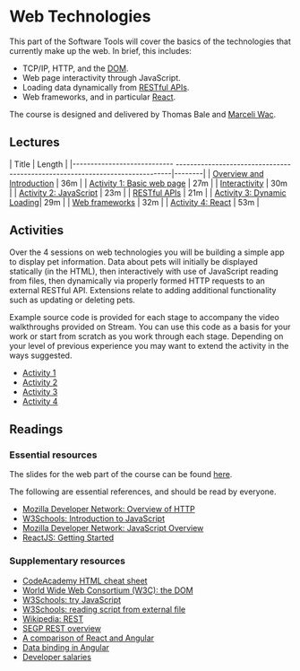 # Web Technologies

This part of the Software Tools will cover the basics of the technologies that currently make up the web. In brief, this includes:
* TCP/IP, HTTP, and the [DOM](https://en.wikipedia.org/wiki/Document_Object_Model).
* Web page interactivity through JavaScript.
* Loading data dynamically from [RESTful APIs](https://en.wikipedia.org/wiki/Representational_state_transfer).
* Web frameworks, and in particular [React](https://reactjs.org/).

The course is designed and delivered by Thomas Bale and [Marceli Wac](https://www.bristol.ac.uk/cdt/digital-health/current-students/marceli-wac/).

## Lectures

| Title                                                                                                    | Length |
|---------------------------- -----------------------------------------------------------------------------|--------|
| [Overview and Introduction](https://web.microsoftstream.com/video/ce43b7d1-8448-4e1f-b04b-066e99c41085)  | 36m    | 
| [Activity 1: Basic web page](https://web.microsoftstream.com/video/142696cd-fbae-4bc8-8c81-d8db6961a997) | 27m    |
| [Interactivity](https://web.microsoftstream.com/video/5faf9159-8bee-483a-869b-18d703148243)              | 30m    |
| [Activity 2: JavaScript](https://web.microsoftstream.com/video/d36e5e74-e8d5-4982-836d-b2a99732a9f8)     | 23m    |
| [RESTful APIs](https://web.microsoftstream.com/video/23383674-b76f-41f1-b100-5a2ebbe406c1)               | 21m    |
| [Activity 3: Dynamic Loading](https://web.microsoftstream.com/video/b8cd524f-0030-4759-a941-1bccd9736c1e)| 29m    |
| [Web frameworks](https://web.microsoftstream.com/video/c9c28925-7853-468f-bf2a-85f588e1e078)             | 32m    |
| [Activity 4: React](https://web.microsoftstream.com/video/03a16bcb-6b93-4538-9037-f17167dfd53a)          | 53m    |

## Activities

Over the 4 sessions on web technologies you will be building a simple app to display pet
information. Data about pets will initially be displayed statically (in the HTML), then
interactively with use of JavaScript reading from files, then dynamically via properly formed HTTP
requests to an external RESTful API. Extensions relate to adding additional functionality such as
updating or deleting pets.

Example source code is provided for each stage to accompany the video walkthroughs provided on
Stream. You can use this code as a basis for your work or start from scratch as you work through
each stage. Depending on your level of previous experience you may want to extend the activity in
the ways suggested.

* [Activity 1](activity1.md)
* [Activity 2](activity2.md)
* [Activity 3](activity3.md)
* [Activity 4](activity4.md)

## Readings

### Essential resources

The slides for the web part of the course can be found [here](../resources/web/webtech.pdf).

The following are essential references, and should be read by everyone.

* [Mozilla Developer Network: Overview of HTTP](https://developer.mozilla.org/en-US/docs/Web/HTTP/Overview)
* [W3Schools: Introduction to JavaScript](https://www.w3schools.com/js/js_intro.asp)
* [Mozilla Developer Network: JavaScript Overview](https://developer.mozilla.org/en-US/docs/Learn/JavaScript/First_steps/What_is_JavaScript)
* [ReactJS: Getting Started](https://reactjs.org/docs/getting-started.html)

### Supplementary resources

* [CodeAcademy HTML cheat sheet](https://www.codecademy.com/learn/learn-html/modules/learn-semantic-html/cheatsheet)
* [World Wide Web Consortium (W3C): the DOM](https://www.w3.org/TR/DOM-Level-2-Core/introduction.html)
* [W3Schools: try JavaScript](https://www.w3schools.com/js/tryit.asp?filename=tryjs_intro_inner_html)
* [W3Schools: reading script from external file](https://www.w3schools.com/js/tryit.asp?filename=tryjs_whereto_external)
* [Wikipedia: REST](https://en.wikipedia.org/wiki/Representational_state_transfer)
* [SEGP REST overview](https://web.microsoftstream.com/video/72b0757a-e2d1-4525-82be-7576469cccd1)
* [A comparison of React and Angular](https://www.toptal.com/front-end/angular-vs-react-for-web-development)
* [Data binding in Angular](https://run.stackblitz.com/api/angular/v1?file=src/app/app.component.ts)
* [Developer salaries](https://www.itjobswatch.co.uk/default.aspx?q=react&l=&id=0&p=6)